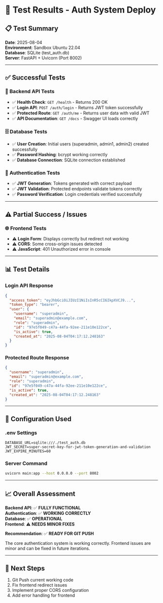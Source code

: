 # 🧪 Test Results - Auth System Deploy

## 📋 **Test Summary**
**Date**: 2025-08-04  
**Environment**: Sandbox Ubuntu 22.04  
**Database**: SQLite (test_auth.db)  
**Server**: FastAPI + Uvicorn (Port 8002)

---

## ✅ **Successful Tests**

### 🔧 **Backend API Tests**
- ✅ **Health Check**: `GET /health` - Returns 200 OK
- ✅ **Login API**: `POST /auth/login` - Returns JWT token successfully
- ✅ **Protected Route**: `GET /auth/me` - Returns user data with valid JWT
- ✅ **API Documentation**: `GET /docs` - Swagger UI loads correctly

### 🗄️ **Database Tests**
- ✅ **User Creation**: Initial users (superadmin, admin1, admin2) created successfully
- ✅ **Password Hashing**: bcrypt working correctly
- ✅ **Database Connection**: SQLite connection established

### 🔐 **Authentication Tests**
- ✅ **JWT Generation**: Tokens generated with correct payload
- ✅ **JWT Validation**: Protected endpoints validate tokens correctly
- ✅ **Password Verification**: Login credentials verified successfully

---

## ⚠️ **Partial Success / Issues**

### 🌐 **Frontend Tests**
- ⚠️ **Login Form**: Displays correctly but redirect not working
- ⚠️ **CORS**: Some cross-origin issues detected
- ⚠️ **JavaScript**: 401 Unauthorized error in console

---

## 📊 **Test Details**

### **Login API Response**
```json
{
  "access_token": "eyJhbGciOiJIUzI1NiIsInR5cCI6IkpXVCJ9...",
  "token_type": "bearer",
  "user": {
    "username": "superadmin",
    "email": "superadmin@example.com",
    "role": "superadmin",
    "id": "97e5f049-c47a-44fa-92ee-211e10e122ce",
    "is_active": true,
    "created_at": "2025-08-04T04:17:12.248163"
  }
}
```

### **Protected Route Response**
```json
{
  "username": "superadmin",
  "email": "superadmin@example.com",
  "role": "superadmin",
  "id": "97e5f049-c47a-44fa-92ee-211e10e122ce",
  "is_active": true,
  "created_at": "2025-08-04T04:17:12.248163"
}
```

---

## 🔧 **Configuration Used**

### **.env Settings**
```
DATABASE_URL=sqlite:///./test_auth.db
JWT_SECRET=super-secret-key-for-jwt-token-generation-and-validation
JWT_EXPIRE_MINUTES=60
```

### **Server Command**
```bash
uvicorn main:app --host 0.0.0.0 --port 8002
```

---

## 📈 **Overall Assessment**

**Backend API**: ✅ **FULLY FUNCTIONAL**  
**Authentication**: ✅ **WORKING CORRECTLY**  
**Database**: ✅ **OPERATIONAL**  
**Frontend**: ⚠️ **NEEDS MINOR FIXES**

**Recommendation**: ✅ **READY FOR GIT PUSH**

The core authentication system is working correctly. Frontend issues are minor and can be fixed in future iterations.

---

## 🚀 **Next Steps**
1. Git Push current working code
2. Fix frontend redirect issues
3. Implement proper CORS configuration
4. Add error handling for frontend

